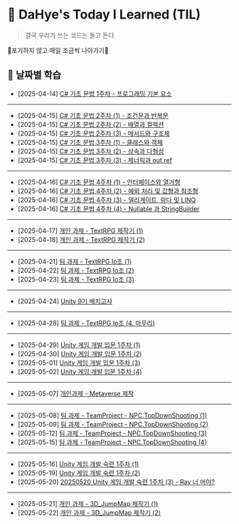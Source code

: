 # 📝 DaHye's Today I Learned (TIL)

> 결국 우리가 쓰는 코드는 돌고 돈다

🎇포기하지 않고 매일 조금씩 나아가기🎇

## 📅 날짜별 학습
- [2025-04-14] [C# 기초 문법 1주차 - 프로그래밍 기본 요소](./2025-04-14.md)
- --
- [2025-04-15] [C# 기초 문법 2주차 (1) - 조건문과 반복문](./2025-04-15(01).md)
- [2025-04-15] [C# 기초 문법 2주차 (2) - 배열과 컬렉션](./2025-04-15(02).md)
- [2025-04-15] [C# 기초 문법 2주차 (3) - 메서드와 구조체](./2025-04-15(03).md)
- [2025-04-15] [C# 기초 문법 3주차 (1) - 클래스와 객체](./2025-04-15(04).md)
- [2025-04-15] [C# 기초 문법 3주차 (2) - 상속과 다형성](./2025-04-15(05).md)
- [2025-04-15] [C# 기초 문법 3주차 (3) - 제너릭과 out,ref](./2025-04-15(06).md)
- --
- [2025-04-16] [C# 기초 문법 4주차 (1) - 인터페이스와 열거형](./2025-04-16(01).md)
- [2025-04-16] [C# 기초 문법 4주차 (2) - 예외 처리 및 값형과 참조형](./2025-04-16(02).md)
- [2025-04-16] [C# 기초 문법 4주차 (3) - 델리게이트, 람다 및 LINQ](./2025-04-16(03).md)
- [2025-04-16] [C# 기초 문법 4주차 (4) - Nullable 과 StringBuilder](./2025-04-16(04).md)
- --
- [2025-04-17] [개인 과제 - TextRPG 제작기 (1)](./2025-04-17.md)
- [2025-04-18] [개인 과제 - TextRPG 제작기 (2)](./2025-04-18.md)
- --
- [2025-04-21] [팀 과제 - TextRPG Io조 (1)](./2025-04-21.md)
- [2025-04-22] [팀 과제 - TextRPG Io조 (2)](./2025-04-22.md)
- [2025-04-23] [팀 과제 - TextRPG Io조 (3)](./2025-04-23.md)
- --
- [2025-04-24] [Unity 9기 배치고사](./2025-04-24.md)
- --
- [2025-04-28] [팀 과제 - TextRPG Io조 (4. 마무리)](./2025-04-28.md)
- --
- [2025-04-29] [Unity 게임 개발 입문 1주차 (1)](./2025-04-29.md)
- [2025-04-30] [Unity 게임 개발 입문 1주차 (2)](./2025-04-30.md)
- [2025-05-01] [Unity 게임 개발 입문 1주차 (3)](./2025-05-01.md)
- [2025-05-02] [Unity 게임 개발 입문 1주차 (4)](./2025-05-02.md)
- --
- [2025-05-07] [개인과제 - Metaverse 제작](./2025-05-07.md)
- --
- [2025-05-08] [팀 과제 - TeamProject - NPC.TopDownShooting (1)](./2025-05-08.md)
- [2025-05-09] [팀 과제 - TeamProject - NPC.TopDownShooting (2)](./2025-05-09.md)
- [2025-05-12] [팀 과제 - TeamProject - NPC.TopDownShooting (3)](./2025-05-12.md)
- [2025-05-15] [팀 과제 - TeamProject - NPC.TopDownShooting (4)](./2025-05-15.md)
- --
- [2025-05-16] [Unity 게임 개발 숙련 1주차 (1)](./2025-05-16.md)
- [2025-05-19] [Unity 게임 개발 숙련 1주차 (2)](./2025-05-19.md)
- [2025-05-20] [20250520 Unity 게임 개발 숙련 1주차 (3) - Ray 너 머야?](./2025-05-20.md)
- --
- [2025-05-21] [개인 과제 - 3D_JumpMap 제작기 (1)](./2025-05-21.md)
- [2025-05-22] [개인 과제 - 3D_JumpMap 제작기 (2)](./2025-05-22.md)